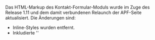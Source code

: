 Das HTML-Markup des Kontakt-Formular-Moduls wurde im Zuge des Release
1.11 und dem damit verbundenen Relaunch der APF-Seite aktualisiert. Die
Änderungen sind:

-   Inline-Styles wurden entfernt.
-   Inkludierte ''
    <style />

    ''-Blöcke wurden in eigenes CSS-File ausgelagert.

Um das Auftreten des Moduls nun zu bestimmen, kann die mitgelieferte
CSS-Datei (*/modules/contact/pres/css/contact.css*) oder eine eigene
genutzt werden. Dieses muss in den ''

<head />

''-Block der jeweiligen Webseite eingebunden werden.

Die folgenden Code-Boxen zeigen das neue HTML-Grundgerüst:

#### Formular

``` html4strict
<div class="contact-main">
    <h2>...</h2>

    <p>...</p>

    <div class="contact-form">
        <form name="contact" method="post">
            <div>
                <div class="error-container">
                    <ul>
                        <li>...</li>
                    </ul>
                </div>
                <label for="contact-form-recipient">...</label>
                <select id="contact-form-recipient" name="Empfaenger"/>
                <label for="contact-form-sendername">...</label>
                <input type="text" id="contact-form-sendername" name="AbsenderName"/>
                <label for="contact-form-recipient-email">...</label>
                <input type="text" id="contact-form-recipient-email" name="AbsenderAdresse"/>
                <label for="contact-form-subject">...</label>
                <input type="text" id="contact-form-subject" name="Betreff"/>
                <label for="contact-form-textarea">...</label>
                <textarea id="contact-form-textarea" name="Text" cols="50" rows="6"></textarea>

                <div class="fullsizebox captchabox">
                    <label for="contact-form-captcha">...</label>
                    <img/>
                    <input type="text" id="contact-form-captcha"/>
                </div>
                <div class="fullsizebox buttonbox">
                    <input type="submit" name="send"/>
                </div>
            </div>
        </form>
    </div>
</div>
```

#### Meldung

``` html4strict
<div class="contact-main">
   <h2>...</h2>
   <p>...</p>
</div>
```